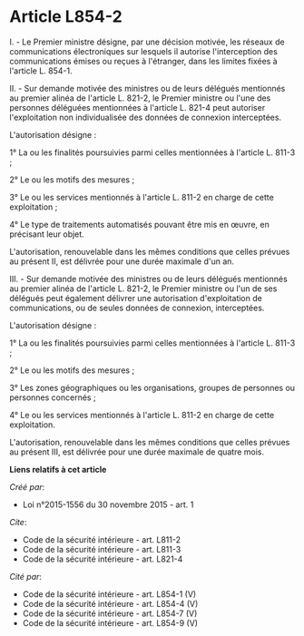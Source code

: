 # Article L854-2

I. - Le Premier ministre désigne, par une décision motivée, les réseaux de communications électroniques sur lesquels il
autorise l'interception des communications émises ou reçues à l'étranger, dans les limites fixées à l'article L. 854-1.

II. - Sur demande motivée des ministres ou de leurs délégués mentionnés au premier alinéa de l'article L. 821-2, le Premier
ministre ou l'une des personnes déléguées mentionnées à l'article L. 821-4 peut autoriser l'exploitation non individualisée
des données de connexion interceptées.

L'autorisation désigne :

1° La ou les finalités poursuivies parmi celles mentionnées à l'article L. 811-3 ;

2° Le ou les motifs des mesures ;

3° Le ou les services mentionnés à l'article L. 811-2 en charge de cette exploitation ;

4° Le type de traitements automatisés pouvant être mis en œuvre, en précisant leur objet.

L'autorisation, renouvelable dans les mêmes conditions que celles prévues au présent II, est délivrée pour une durée maximale
d'un an.

III. - Sur demande motivée des ministres ou de leurs délégués mentionnés au premier alinéa de l'article L. 821-2, le Premier
ministre ou l'un de ses délégués peut également délivrer une autorisation d'exploitation de communications, ou de seules
données de connexion, interceptées.

L'autorisation désigne :

1° La ou les finalités poursuivies parmi celles mentionnées à l'article L. 811-3 ;

2° Le ou les motifs des mesures ;

3° Les zones géographiques ou les organisations, groupes de personnes ou personnes concernés ;

4° Le ou les services mentionnés à l'article L. 811-2 en charge de cette exploitation.

L'autorisation, renouvelable dans les mêmes conditions que celles prévues au présent III, est délivrée pour une durée
maximale de quatre mois.

**Liens relatifs à cet article**

_Créé par_:

  - Loi n°2015-1556 du 30 novembre 2015 - art. 1

_Cite_:

  - Code de la sécurité intérieure - art. L811-2
  - Code de la sécurité intérieure - art. L811-3
  - Code de la sécurité intérieure - art. L821-4

_Cité par_:

  - Code de la sécurité intérieure - art. L854-1 (V)
  - Code de la sécurité intérieure - art. L854-4 (V)
  - Code de la sécurité intérieure - art. L854-7 (V)
  - Code de la sécurité intérieure - art. L854-9 (V)
